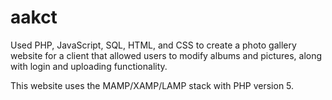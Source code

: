# aakct
Used PHP, JavaScript, SQL, HTML, and CSS to create a photo gallery website for a client that allowed users to modify albums and pictures, along with login and uploading functionality.

This website uses the MAMP/XAMP/LAMP stack with PHP version 5.
